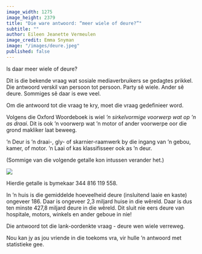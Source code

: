 ```yaml
---
image_width: 1275
image_height: 2379
title: "Die ware antwoord: “meer wiele of deure?”"
subtitle: ""
author: Eileen Jeanette Vermeulen
image_credit: Emma Snyman
image: "/images/deure.jpeg"
published: false
---
```


Is daar meer wiele of deure?

Dit is die bekende vraag wat sosiale mediaverbruikers se gedagtes prikkel. Die antwoord verskil van persoon tot persoon. Party sê wiele. Ander sê deure. Sommiges sê daar is ewe veel.

Om die antwoord tot die vraag te kry, moet die vraag gedefinieer word.

Volgens die Oxford Woordeboek is wiel _’n sirkelvormige voorwerp wat op ’n as draai_. Dit is ook ’n voorwerp wat ’n motor of ander voorwerpe oor die grond makliker laat beweeg.

’n Deur is ’n draai-, gly- of skarnier-raamwerk by die ingang van ’n gebou, kamer, of motor. ’n Laai of kas klassifisseer ook as ’n deur.

(Sommige van die volgende getalle kon intussen verander het.)

![](/images/screenshot-2022-05-26-at-18-01-49.png)

Hierdie getalle is bymekaar 344 816 119 558.

In ’n huis is die gemiddelde hoeveelheid deure (insluitend laaie en kaste) ongeveer 186. Daar is ongeveer 2,3 miljard huise in die wêreld. Daar is dus ten minste 427,8 miljard deure in die wêreld. Dit sluit nie eers deure van hospitale, motors, winkels en ander geboue in nie!

Die antwoord tot die lank-oordenkte vraag - deure wen wiele verreweg.

Nou kan jy as jou vriende in die toekoms vra, vir hulle ’n antwoord met statistieke gee.
